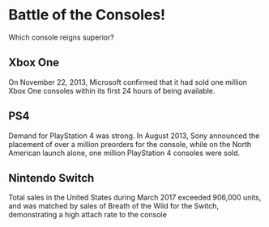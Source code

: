 # Battle of the Consoles!
Which console reigns superior?  
## Xbox One
On November 22, 2013, Microsoft confirmed that it had sold one million Xbox One consoles within its first 24 hours of being available.
## PS4
Demand for PlayStation 4 was strong. In August 2013, Sony announced the placement of over a million preorders for the console, while on the North American launch alone, one million PlayStation 4 consoles were sold.
## Nintendo Switch
Total sales in the United States during March 2017 exceeded 906,000 units, and was matched by sales of Breath of the Wild for the Switch, demonstrating a high attach rate to the console
